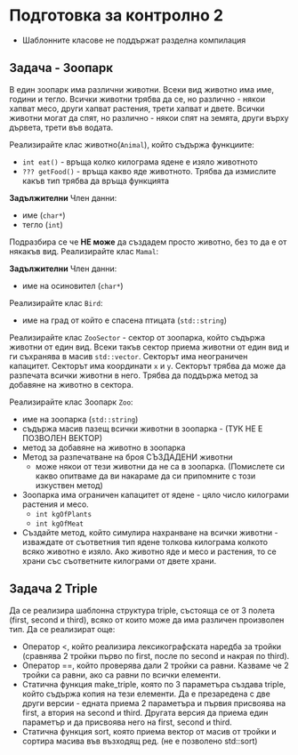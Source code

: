 # Подготовка за контролно 2

- Шаблонните класове не поддържат разделна компилация

## Задача - Зоопарк

В един зоопарк има различни животни. Всеки вид животно има име, години и тегло. Всички животни трябва да се, но различно - някои хапват месо, други хапват растения, трети хапват и двете. Всички животни могат да спят, но различно - някои спят на земята, други върху дървета, трети във водата.

Реализирайте клас животно(`Animal`), който съдържа функциите:

- `int eat()` - връща колко килограма ядене е изяло животното
- `??? getFood()` - връща какво яде животното. Трябва да измислите какъв тип трябва да връща функцията

**Задължителни** Член данни:

- име (`char*`)
- тегло (`int`)

Подразбира се че **НЕ може** да създадем просто животно, без то да е от някакъв вид.
Реализирайте клас `Mamal`:

**Задължителни** Член данни:

- име на осиновител (`char*`)

Реализирайте клас `Bird`:

- име на град от който е спасена птицата (`std::string`)

Реализирайте клас `ZooSector` - сектор от зоопарка, който съдържа животни от един вид.
Всеки такъв сектор приема животни от един вид и ги съхранява в масив `std::vector`. Секторът има неограничен капацитет. Секторът има координати `x` и `y`. Секторът трябва да може да разпечата всички животни в него. Трябва да поддържа метод за добавяне на животно в сектора.

Реализирайте клас Зоопарк `Zoo`:

- име на зоопарка (`std::string`)
- съдържа масив пазещ всички животни в зоопарка - (ТУК НЕ Е ПОЗВОЛЕН ВЕКТОР)
- метод за добавяне на животно в зоопарка
- Метод за разпечатване на броя СЪЗДАДЕНИ животни
  - може някои от тези животни да не са в зоопарка. (Помислете си какво опитваме да ви накараме да си припомните с този изкуствен метод)
- Зоопарка има ограничен капацитет от ядене - цяло число килограми растения и месо.
  - `int kgOfPlants`
  - `int kgOfMeat`
- Създайте метод, който симулира нахранване на всички животни - изваждате от съответния тип ядене толкова килограма колкото всяко животно е изяло. Ако животно яде и месо и растения, то се храни със съответните килограми от двете храни.

## Задача 2 Triple
Да се реализира шаблонна структура triple, състояща се от 3 полета (first, second и third), всяко от които може да има различен произволен тип. Да се реализират още:
- Оператор <, който реализира лексикографската наредба за тройки (сравнява 2 тройки първо по first, после по second и накрая по third).
- Оператор ==, който проверява дали 2 тройки са равни. Казваме че 2 тройки са равни, ако са равни по всички елементи.
- Статична функция make_triple, която по 3 параметъра създава triple, който съдържа копия на тези елементи.
Да е презаредена с две други версии - едната приема 2 параметъра и първия присвоява на first, а втория на second и third.
Другата версия да приема един параметър и да присвоява него на first, second и third.
- Статична функция sort, която приема вектор от масив от тройки и сортира масива във възходящ ред. (не е позволено std::sort)
